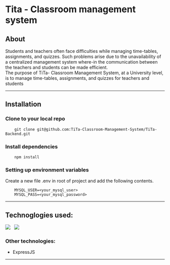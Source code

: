 # Tita - Classroom management system

## About

Students and teachers often face difficulties while managing time-tables, assignments, and quizzes. Such problems arise due to the unavailability of a centralized management system where-in the communication between the teachers and students can be made efficient. <br>
The purpose of TiTa- Classroom Management System, at a University level, is to manage time-tables, assignments, and quizzes for teachers and students

<hr>

## Installation

### Clone to your local repo

```
    git clone git@github.com:TiTa-Classroom-Management-System/TiTa-Backend.git
```

### Install dependencies

```
    npm install
```

### Setting up environment variables

Create a new file .env in root of project and add the following contents.

```
    MYSQL_USER=<your_mysql_user>
    MYSQL_PASS=<your_mysql_password>
```

<hr>

## Technoglogies used:

<img src="https://img.icons8.com/color/48/000000/nodejs.png"/> &nbsp; <img src="https://img.icons8.com/fluent/48/000000/mysql-logo.png"/> &nbsp;

### Other technologies:

-   ExpressJS
<hr>
